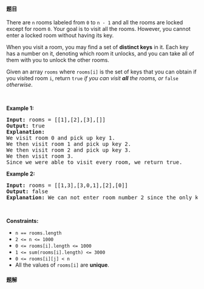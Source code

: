 #### 题目
<p>There are <code>n</code> rooms labeled from <code>0</code> to <code>n - 1</code>&nbsp;and all the rooms are locked except for room <code>0</code>. Your goal is to visit all the rooms. However, you cannot enter a locked room without having its key.</p>

<p>When you visit a room, you may find a set of <strong>distinct keys</strong> in it. Each key has a number on it, denoting which room it unlocks, and you can take all of them with you to unlock the other rooms.</p>

<p>Given an array <code>rooms</code> where <code>rooms[i]</code> is the set of keys that you can obtain if you visited room <code>i</code>, return <code>true</code> <em>if you can visit <strong>all</strong> the rooms, or</em> <code>false</code> <em>otherwise</em>.</p>

<p>&nbsp;</p>
<p><strong class="example">Example 1:</strong></p>

<pre>
<strong>Input:</strong> rooms = [[1],[2],[3],[]]
<strong>Output:</strong> true
<strong>Explanation:</strong> 
We visit room 0 and pick up key 1.
We then visit room 1 and pick up key 2.
We then visit room 2 and pick up key 3.
We then visit room 3.
Since we were able to visit every room, we return true.
</pre>

<p><strong class="example">Example 2:</strong></p>

<pre>
<strong>Input:</strong> rooms = [[1,3],[3,0,1],[2],[0]]
<strong>Output:</strong> false
<strong>Explanation:</strong> We can not enter room number 2 since the only key that unlocks it is in that room.
</pre>

<p>&nbsp;</p>
<p><strong>Constraints:</strong></p>

<ul>
	<li><code>n == rooms.length</code></li>
	<li><code>2 &lt;= n &lt;= 1000</code></li>
	<li><code>0 &lt;= rooms[i].length &lt;= 1000</code></li>
	<li><code>1 &lt;= sum(rooms[i].length) &lt;= 3000</code></li>
	<li><code>0 &lt;= rooms[i][j] &lt; n</code></li>
	<li>All the values of <code>rooms[i]</code> are <strong>unique</strong>.</li>
</ul>


 #### 题解